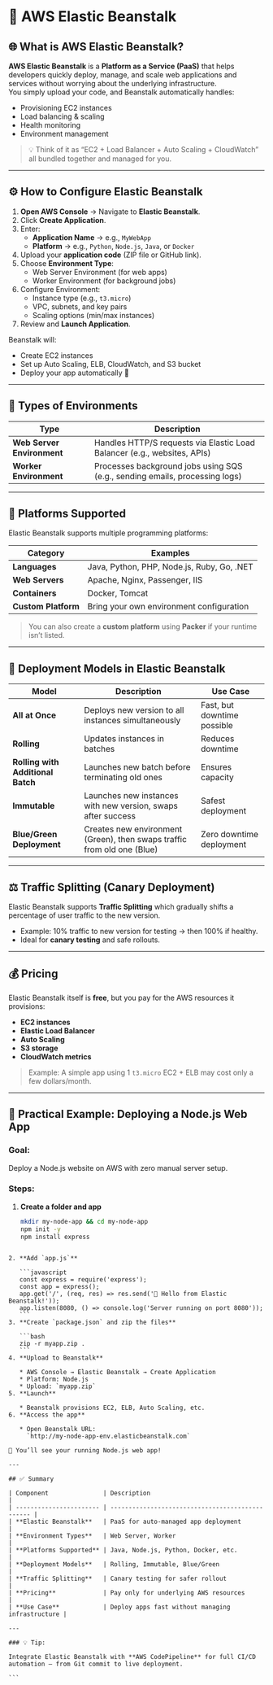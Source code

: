 # 🌿 AWS Elastic Beanstalk

## 🌐 What is AWS Elastic Beanstalk?
**AWS Elastic Beanstalk** is a **Platform as a Service (PaaS)** that helps developers quickly deploy, manage, and scale web applications and services without worrying about the underlying infrastructure.  
You simply upload your code, and Beanstalk automatically handles:
- Provisioning EC2 instances  
- Load balancing & scaling  
- Health monitoring  
- Environment management  

> 💡 Think of it as “EC2 + Load Balancer + Auto Scaling + CloudWatch” all bundled together and managed for you.

---

## ⚙️ How to Configure Elastic Beanstalk

1. **Open AWS Console** → Navigate to **Elastic Beanstalk**.
2. Click **Create Application**.
3. Enter:
   - **Application Name** → e.g., `MyWebApp`
   - **Platform** → e.g., `Python`, `Node.js`, `Java`, or `Docker`
4. Upload your **application code** (ZIP file or GitHub link).
5. Choose **Environment Type**:
   - Web Server Environment (for web apps)
   - Worker Environment (for background jobs)
6. Configure Environment:
   - Instance type (e.g., `t3.micro`)
   - VPC, subnets, and key pairs
   - Scaling options (min/max instances)
7. Review and **Launch Application**.

Beanstalk will:
- Create EC2 instances
- Set up Auto Scaling, ELB, CloudWatch, and S3 bucket
- Deploy your app automatically 🎉

---

## 🌱 Types of Environments

| Type | Description |
|------|--------------|
| **Web Server Environment** | Handles HTTP/S requests via Elastic Load Balancer (e.g., websites, APIs) |
| **Worker Environment** | Processes background jobs using SQS (e.g., sending emails, processing logs) |

---

## 🧩 Platforms Supported
Elastic Beanstalk supports multiple programming platforms:

| Category | Examples |
|-----------|-----------|
| **Languages** | Java, Python, PHP, Node.js, Ruby, Go, .NET |
| **Web Servers** | Apache, Nginx, Passenger, IIS |
| **Containers** | Docker, Tomcat |
| **Custom Platform** | Bring your own environment configuration |

> You can also create a **custom platform** using **Packer** if your runtime isn’t listed.

---

## 🚀 Deployment Models in Elastic Beanstalk

| Model | Description | Use Case |
|--------|--------------|----------|
| **All at Once** | Deploys new version to all instances simultaneously | Fast, but downtime possible |
| **Rolling** | Updates instances in batches | Reduces downtime |
| **Rolling with Additional Batch** | Launches new batch before terminating old ones | Ensures capacity |
| **Immutable** | Launches new instances with new version, swaps after success | Safest deployment |
| **Blue/Green Deployment** | Creates new environment (Green), then swaps traffic from old one (Blue) | Zero downtime deployment |

---

## ⚖️ Traffic Splitting (Canary Deployment)
Elastic Beanstalk supports **Traffic Splitting** which gradually shifts a percentage of user traffic to the new version.  
- Example: 10% traffic to new version for testing → then 100% if healthy.  
- Ideal for **canary testing** and safe rollouts.

---

## 💰 Pricing
Elastic Beanstalk itself is **free**, but you pay for the AWS resources it provisions:
- **EC2 instances**
- **Elastic Load Balancer**
- **Auto Scaling**
- **S3 storage**
- **CloudWatch metrics**

> Example: A simple app using 1 `t3.micro` EC2 + ELB may cost only a few dollars/month.

---

## 🧠 Practical Example: Deploying a Node.js Web App

### Goal:
Deploy a Node.js website on AWS with zero manual server setup.

### Steps:
1. **Create a folder and app**
   ```bash
   mkdir my-node-app && cd my-node-app
   npm init -y
   npm install express
````

2. **Add `app.js`**

   ```javascript
   const express = require('express');
   const app = express();
   app.get('/', (req, res) => res.send('🌿 Hello from Elastic Beanstalk!'));
   app.listen(8080, () => console.log('Server running on port 8080'));
   ```
3. **Create `package.json` and zip the files**

   ```bash
   zip -r myapp.zip .
   ```
4. **Upload to Beanstalk**

   * AWS Console → Elastic Beanstalk → Create Application
   * Platform: Node.js
   * Upload: `myapp.zip`
5. **Launch**

   * Beanstalk provisions EC2, ELB, Auto Scaling, etc.
6. **Access the app**

   * Open Beanstalk URL:
     `http://my-node-app-env.elasticbeanstalk.com`

🎉 You’ll see your running Node.js web app!

---

## ✅ Summary

| Component               | Description                                      |
| ----------------------- | ------------------------------------------------ |
| **Elastic Beanstalk**   | PaaS for auto-managed app deployment             |
| **Environment Types**   | Web Server, Worker                               |
| **Platforms Supported** | Java, Node.js, Python, Docker, etc.              |
| **Deployment Models**   | Rolling, Immutable, Blue/Green                   |
| **Traffic Splitting**   | Canary testing for safer rollout                 |
| **Pricing**             | Pay only for underlying AWS resources            |
| **Use Case**            | Deploy apps fast without managing infrastructure |

---

### 💡 Tip:

Integrate Elastic Beanstalk with **AWS CodePipeline** for full CI/CD automation — from Git commit to live deployment.

```
